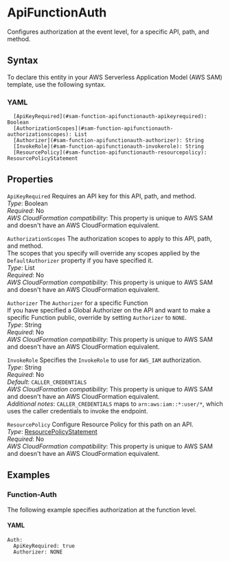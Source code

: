 # ApiFunctionAuth<a name="sam-property-function-apifunctionauth"></a>

Configures authorization at the event level, for a specific API, path, and method\.

## Syntax<a name="sam-property-function-apifunctionauth-syntax"></a>

To declare this entity in your AWS Serverless Application Model \(AWS SAM\) template, use the following syntax\.

### YAML<a name="sam-property-function-apifunctionauth-syntax.yaml"></a>

```
  [ApiKeyRequired](#sam-function-apifunctionauth-apikeyrequired): Boolean
  [AuthorizationScopes](#sam-function-apifunctionauth-authorizationscopes): List
  [Authorizer](#sam-function-apifunctionauth-authorizer): String
  [InvokeRole](#sam-function-apifunctionauth-invokerole): String
  [ResourcePolicy](#sam-function-apifunctionauth-resourcepolicy): ResourcePolicyStatement
```

## Properties<a name="sam-property-function-apifunctionauth-properties"></a>

 `ApiKeyRequired`   <a name="sam-function-apifunctionauth-apikeyrequired"></a>
Requires an API key for this API, path, and method\.  
*Type*: Boolean  
*Required*: No  
*AWS CloudFormation compatibility*: This property is unique to AWS SAM and doesn't have an AWS CloudFormation equivalent\.

 `AuthorizationScopes`   <a name="sam-function-apifunctionauth-authorizationscopes"></a>
The authorization scopes to apply to this API, path, and method\.  
The scopes that you specify will override any scopes applied by the `DefaultAuthorizer` property if you have specified it\.  
*Type*: List  
*Required*: No  
*AWS CloudFormation compatibility*: This property is unique to AWS SAM and doesn't have an AWS CloudFormation equivalent\.

 `Authorizer`   <a name="sam-function-apifunctionauth-authorizer"></a>
The `Authorizer` for a specific Function  
If you have specified a Global Authorizer on the API and want to make a specific Function public, override by setting `Authorizer` to `NONE`\.  
*Type*: String  
*Required*: No  
*AWS CloudFormation compatibility*: This property is unique to AWS SAM and doesn't have an AWS CloudFormation equivalent\.

 `InvokeRole`   <a name="sam-function-apifunctionauth-invokerole"></a>
Specifies the `InvokeRole` to use for `AWS_IAM` authorization\.  
*Type*: String  
*Required*: No  
*Default*: `CALLER_CREDENTIALS`  
*AWS CloudFormation compatibility*: This property is unique to AWS SAM and doesn't have an AWS CloudFormation equivalent\.  
*Additional notes*: `CALLER_CREDENTIALS` maps to `arn:aws:iam::*:user/*`, which uses the caller credentials to invoke the endpoint\.

 `ResourcePolicy`   <a name="sam-function-apifunctionauth-resourcepolicy"></a>
Configure Resource Policy for this path on an API\.  
*Type*: [ResourcePolicyStatement](sam-property-function-resourcepolicystatement.md)  
*Required*: No  
*AWS CloudFormation compatibility*: This property is unique to AWS SAM and doesn't have an AWS CloudFormation equivalent\.

## Examples<a name="sam-property-function-apifunctionauth--examples"></a>

### Function\-Auth<a name="sam-property-function-apifunctionauth--examples--function-auth"></a>

The following example specifies authorization at the function level\.

#### YAML<a name="sam-property-function-apifunctionauth--examples--function-auth--yaml"></a>

```
Auth:
  ApiKeyRequired: true
  Authorizer: NONE
```